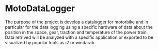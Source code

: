 # MotoDataLogger
The purpose of the project is develop a datalogger for motorbike and in particular for the data logging using a specific hardware of data about the position in the space, gear, traction and temperature of the power train. Data retrived will be analyzed with a specific application or exported to be visualized by popular tools as i2 or windarab.
